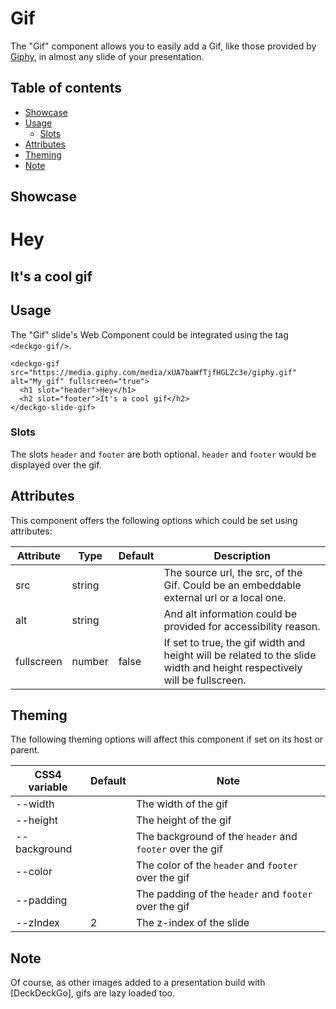 # Gif

The "Gif" component allows you to easily add a Gif, like those provided by [Giphy](https://giphy.com), in almost any slide of your presentation.

## Table of contents

- [Showcase](#showcase)
- [Usage](#usage)
  - [Slots](#slots)
- [Attributes](#attributes)
- [Theming](#theming)
- [Note](#note)

## Showcase

<div>
  <deckgo-gif src="https://media.giphy.com/media/xUA7baWfTjfHGLZc3e/giphy.gif" alt="My gif" style={{'--width': '100%'}}>
    <h1 slot="header">Hey</h1>
    <h2 slot="footer">It's a cool gif</h2>
  </deckgo-gif>
</div>

## Usage

The "Gif" slide's Web Component could be integrated using the tag `<deckgo-gif/>`.

```
<deckgo-gif src="https://media.giphy.com/media/xUA7baWfTjfHGLZc3e/giphy.gif" alt="My gif" fullscreen="true">
  <h1 slot="header">Hey</h1>
  <h2 slot="footer">It's a cool gif</h2>
</deckgo-slide-gif>
```

### Slots

The slots `header` and `footer` are both optional. `header` and `footer` would be displayed over the gif.

## Attributes

This component offers the following options which could be set using attributes:

| Attribute                      | Type   | Default   | Description   |
| -------------------------- |-----------------|-----------------|-----------------|
| src | string |  | The source url, the src, of the Gif. Could be an embeddable external url or a local one. |
| alt | string |  | And alt information could be provided for accessibility reason. |
| fullscreen | number | false | If set to true, the gif width and height will be related to the slide width and height respectively will be fullscreen. |

## Theming

The following theming options will affect this component if set on its host or parent.

| CSS4 variable                      | Default | Note |
| -------------------------- |-----------------|-----------------|
| --width | | The width of the gif |
| --height | | The height of the gif |
| --background | | The background of the `header` and `footer` over the gif |
| --color | | The color of the `header` and `footer` over the gif|
| --padding | | The padding of the `header` and `footer` over the gif |
| --zIndex | 2 | The z-index of the slide |

## Note

Of course, as other images added to a presentation build with [DeckDeckGo], gifs are lazy loaded too. 
